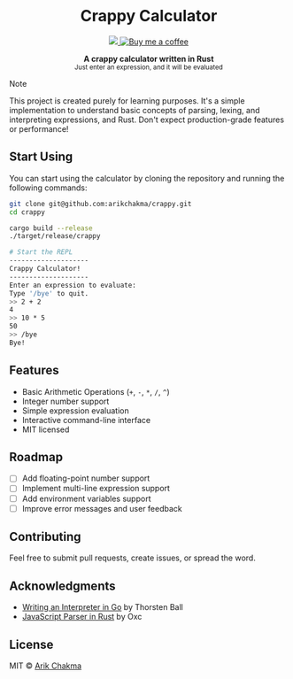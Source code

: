 <br />

<h1 align="center">Crappy Calculator</h1>

<p align="center">
  <a href="https://github.com/arikchakma/crappy/blob/main/license">
    <img src="https://img.shields.io/badge/License-MIT-222222.svg" />
  </a>
  <a href="https://buymeacoffee.com/arikchakma">
    	<img src="https://img.shields.io/badge/-buy_me_a%C2%A0coffee-222222?logo=buy-me-a-coffee" alt="Buy me a coffee" />
  </a>
</p>

<p align="center">
  <b>A crappy calculator written in Rust</b></br>
  <sub>Just enter an expression, and it will be evaluated</sub><br>
</p>

> [!NOTE]  
> This project is created purely for learning purposes. It's a simple implementation to understand basic concepts of parsing, lexing, and interpreting expressions, and Rust. Don't expect production-grade features or performance!

## Start Using

You can start using the calculator by cloning the repository and running the following commands:

```bash
git clone git@github.com:arikchakma/crappy.git
cd crappy

cargo build --release
./target/release/crappy

# Start the REPL
--------------------
Crappy Calculator!
--------------------
Enter an expression to evaluate:
Type '/bye' to quit.
>> 2 + 2
4
>> 10 * 5
50
>> /bye
Bye!
```

## Features

- Basic Arithmetic Operations (`+`, `-`, `*`, `/`, `^`)
- Integer number support
- Simple expression evaluation
- Interactive command-line interface
- MIT licensed

## Roadmap

- [ ] Add floating-point number support
- [ ] Implement multi-line expression support
- [ ] Add environment variables support
- [ ] Improve error messages and user feedback

## Contributing

Feel free to submit pull requests, create issues, or spread the word.

## Acknowledgments

- [Writing an Interpreter in Go](https://interpreterbook.com/) by Thorsten Ball
- [JavaScript Parser in Rust](https://oxc.rs/docs/learn/parser_in_rust/intro.html) by Oxc

## License

MIT &copy; [Arik Chakma](https://twitter.com/imarikchakma)
